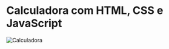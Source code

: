 # Calculadora com HTML, CSS e JavaScript
![Calculadora](https://user-images.githubusercontent.com/83044855/132097050-a57ebcc3-3a82-4b66-aa4d-e3af26ab9b69.png)
